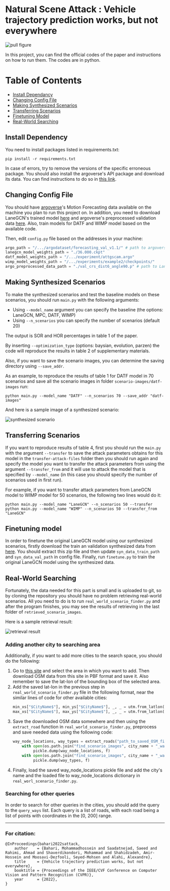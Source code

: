 # Natural Scene Attack : Vehicle trajectory prediction works, but not everywhere

![pull figure](figures/pull.png)

In this project, you can find the official codes of the paper and instructions on how to run them. The codes are in python.

Table of Contents
=================
  * [Install Dependancy](#install-dependency)
  * [Changing Config File](#changing-config-file)
  * [Making Synthesized Scenarios](#making-synthesized-scenarios)
  * [Transferring Scenarios](#transferring-scenarios)
  * [Finetuning Model](#finetuning-model)
  * [Real-World Searching](#real-world-searching)
 
## Install Dependency
You need to install packages listed in requirements.txt:
```shell script
pip install -r requirements.txt
```
In case of errors, try to remove the versions of the specific erroneous package. 
You should also install the argoverse's API package and download its data. You can find instructions to do so in [this link](https://github.com/argoai/argoverse-api).

## Changing Config File
You should have [argoverse](https://www.argoverse.org/)'s Motion Forecasting data available on the machine you plan to run this project on. 
In addition, you need to download LaneGCN's trained model [here](https://drive.google.com/file/d/13PPVUokzy0594BGMK4Oq528QGQ3MCEgo/view?usp=sharing) and argoverse's preprocessed validation data [here](https://yun.sfo2.cdn.digitaloceanspaces.com/public/lanegcn/val_crs_dist6_angle90.p).
Also, train models for DATF and WIMP model based on the available code.

Then, edit `config.py` file based on the addresses in your machine:
```python
argo_path = "/.../argodataset/forecasting_val_v1.1/" # path to argoverse's validation data folder which includes val/data files"
lanegcn_model_weights_path = "./36.000.ckpt"
datf_model_weights_path = "/.../experiment/attgscam.argo"
wimp_model_weights_path = "/.../experiments/example2/checkpoints/"
argo_preprocessed_data_path = "./val_crs_dist6_angle90.p" # path to LaneGCN's processed validation data
``` 


## Making Synthesized Scenarios
To make the synthesized scenarios and test the baseline models on these scenarios, you should run `main.py` with the following arguments: 
* Using `--model_name` argument you can specify the baseline (the options: LaneGCN, MPC, DATF, WIMP)
* Using `--n_scenarios` you can specify the number of scenarios (default 20)

The output is SOR and HOR percentages in table 1 of the paper.

By inserting `--optimization_type` (options: baysian, evolution, parzen) the code will reproduce the results in table 2 of supplementary materials.

Also, if you want to save the scenario images, you can determine the saving directory using `--save_addr`.

As an example, to reproduce the results of table 1 for DATF model in 70 scenarios and save all the scenario images in folder `scenario-images/datf-images` run:
```shell script
python main.py --model_name "DATF" --n_scenarios 70 --save_addr "datf-images"
```
And here is a sample image of a synthesized scenario:

![synthesized scenario](figures/rendering.png)
## Transferring Scenarios

If you want to reproduce results of table 4, first you should run the `main.py` with the argument `--transfer` to save the attack parameters obtains for this model in the `transfer-attack-files` folder then you should run again and specify the model you want to transfer the attack parameters from using the argument `--transfer_from` and it will use to attack the model that is specified by `--model_name` (in this case you should specify the number of scenarios used in first run). 

For example, if you want to transfer attack parameters from LaneGCN model to WIMP model for 50 scenarios, the following two lines would do it:
```shell script
python main.py --model_name "LaneGCN" --n_scenarios 50 --transfer
python main.py --model_name "WIMP" --n_scenarios 50 --transfer_from "LaneGCN"
```

## Finetuning model
In order to finetune the original LaneGCN model using our synthesized scenarios, firstly download the train an validation synthesized data from [here](https://drive.google.com/file/d/1X97vxcC5vEhLXtb0HBvSkRlAHntDc_nj/view?usp=sharing). You should extract this zip file and then update `syn_data_train_path` and `syn_data_val_path` in config file. Finally, run `finetune.py` to train the original LaneGCN model using the synthesized data. 

## Real-World Searching
Fortunately, the data needed for this part is small and is uploaded to git, so by cloning the repository you should have no problem retrieving real-world scenarios.
All you need to do is to run `real_world_scenario_finder.py` and after the program finishes, you may see the results of retrieving in the last folder of `retrieved_scenario_images`. 

Here is a sample retrieval result:

![retrieval result](figures/Retrieval.jpg)
### Adding another city to searching area 

Additionally, if you want to add more cities to the search space, you should do the following:
1. Go to [this site](https://extract.bbbike.org/) and select the area in which you want to add. Then download OSM data from this site in PBF format and save it. Also remember to save the lat-lon of the bounding box of the selected area.
2. Add the saved lat-lon in the previous step in `real_world_scenario_finder.py` file in the following format, near the similar lines of code for other available cities:
    ```python
    min_xs["$CityName$"], min_ys["$CityName$"], _, _ = utm.from_latlon(min_lat, min_lon)
    max_xs["$CityName$"], max_ys["$CityName$"], _, _ = utm.from_latlon(max_lat, max_lon)
    ```
3. Save the downloaded OSM data somewhere and then using the `extract_road` function in `real_world_scenario_finder.py`, preprocess and save needed data using the following code:
   ```python
   way_node_locations, way_types = extract_roads("path_to_saved_OSM_file")
       with open(os.path.join("find_scenario_images", city_name + "_way_node_locations.pkl"), "wb") as f:
            pickle.dump(way_node_locations, f)
       with open(os.path.join("find_scenario_images", city_name + "_way_types.pkl"), "wb") as f:
            pickle.dump(way_types, f)
   ```
4. Finally, load the saved way_node_locations pickle file and add the city's name and the loaded file to way_node_locations dictionary in `real_worl_scenario_finder.py`.

### Searching for other queries
In order to search for other queries in the cities, you should add the query to the `query_ways` list.
Each query is a list of roads, with each road being a list of points with coordinates in the [0, 200] range.


---
### For citation:
```
@InProceedings{bahari2022sattack,
    author    = {Bahari, Mohammadhossein and Saadatnejad, Saeed and Rahimi, Ahmad and Shaverdikondori, Mohammad and Shahidzadeh, Amir-Hossein and Moosavi-Dezfooli, Seyed-Mohsen and Alahi, Alexandre},
    title     = {Vehicle trajectory prediction works, but not everywhere},
    booktitle = {Proceedings of the IEEE/CVF Conference on Computer Vision and Pattern Recognition (CVPR)},
    year      = {2022},
}
``` 
